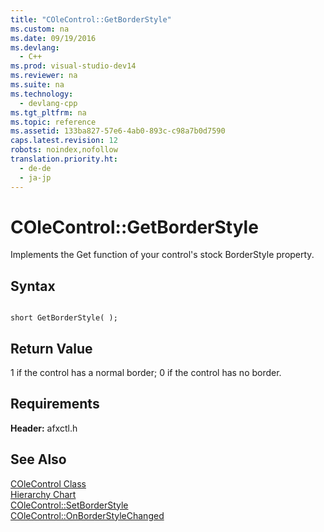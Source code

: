 ```yaml
---
title: "COleControl::GetBorderStyle"
ms.custom: na
ms.date: 09/19/2016
ms.devlang: 
  - C++
ms.prod: visual-studio-dev14
ms.reviewer: na
ms.suite: na
ms.technology: 
  - devlang-cpp
ms.tgt_pltfrm: na
ms.topic: reference
ms.assetid: 133ba827-57e6-4ab0-893c-c98a7b0d7590
caps.latest.revision: 12
robots: noindex,nofollow
translation.priority.ht: 
  - de-de
  - ja-jp
---
```

# COleControl::GetBorderStyle
Implements the Get function of your control's stock BorderStyle property.  
  
## Syntax  
  
```  
  
short GetBorderStyle( );  
```  
  
## Return Value  
 1 if the control has a normal border; 0 if the control has no border.  
  
## Requirements  
 **Header:** afxctl.h  
  
## See Also  
 [COleControl Class](../vs140/COleControl-Class.md)   
 [Hierarchy Chart](../vs140/Hierarchy-Chart.md)   
 [COleControl::SetBorderStyle](../vs140/COleControl--SetBorderStyle.md)   
 [COleControl::OnBorderStyleChanged](../vs140/COleControl--OnBorderStyleChanged.md)